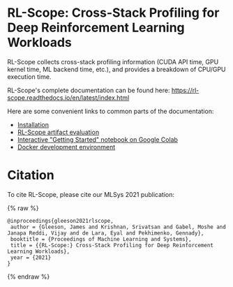 # RL-Scope: Cross-Stack Profiling for Deep Reinforcement Learning Workloads

RL-Scope collects cross-stack profiling information (CUDA API time, GPU kernel time, ML backend time, etc.), and provides a breakdown of CPU/GPU execution time.

RL-Scope's complete documentation can be found here: <https://rl-scope.readthedocs.io/en/latest/index.html>

Here are some convenient links to common parts of the documentation:
- [Installation](https://rl-scope.readthedocs.io/en/latest/installation.html)
- [RL-Scope artifact evaluation](https://rl-scope.readthedocs.io/en/latest/artifacts.html)
- [Interactive "Getting Started" notebook on Google Colab](https://colab.research.google.com/github/UofT-Ecosystem/rlscope/blob/master/jupyter/01_rlscope_getting_started.ipynb)
- [Docker development environment](https://rl-scope.readthedocs.io/en/latest/host_config.html)

# Citation

To cite RL-Scope, please cite our MLSys 2021 publication:

{% raw %}

    @inproceedings{gleeson2021rlscope,
     author = {Gleeson, James and Krishnan, Srivatsan and Gabel, Moshe and Janapa Reddi, Vijay and de Lara, Eyal and Pekhimenko, Gennady},
     booktitle = {Proceedings of Machine Learning and Systems},
     title = {{RL-Scope:} Cross-Stack Profiling for Deep Reinforcement Learning Workloads},
     year = {2021}
    }
    
{% endraw %}
